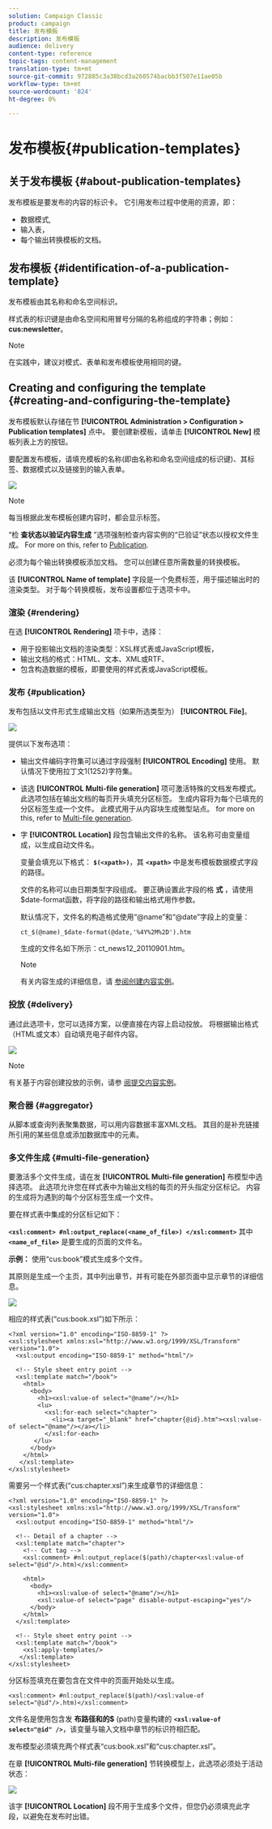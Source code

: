 ```yaml
---
solution: Campaign Classic
product: campaign
title: 发布模板
description: 发布模板
audience: delivery
content-type: reference
topic-tags: content-management
translation-type: tm+mt
source-git-commit: 972885c3a38bcd3a260574bacbb3f507e11ae05b
workflow-type: tm+mt
source-wordcount: '824'
ht-degree: 0%

---
```



# 发布模板{#publication-templates}

## 关于发布模板 {#about-publication-templates}

发布模板是要发布的内容的标识卡。 它引用发布过程中使用的资源，即：

* 数据模式,
* 输入表，
* 每个输出转换模板的文档。

## 发布模板 {#identification-of-a-publication-template}

发布模板由其名称和命名空间标识。

样式表的标识键是由命名空间和用冒号分隔的名称组成的字符串；例如： **cus:newsletter**。

>[!NOTE]
>
>在实践中，建议对模式、表单和发布模板使用相同的键。

## Creating and configuring the template {#creating-and-configuring-the-template}

发布模板默认存储在节 **[!UICONTROL Administration > Configuration > Publication templates]** 点中。 要创建新模板，请单击 **[!UICONTROL New]** 模板列表上方的按钮。

要配置发布模板，请填充模板的名称(即由名称和命名空间组成的标识键)、其标签、数据模式以及链接到的输入表单。

![](assets/d_ncs_content_model.png)

>[!NOTE]
>
>每当根据此发布模板创建内容时，都会显示标签。

“检 **查状态以验证内容生成** ”选项强制检查内容实例的“已验证”状态以授权文件生成。 For more on this, refer to [Publication](#publication).

必须为每个输出转换模板添加文档。 您可以创建任意所需数量的转换模板。

该 **[!UICONTROL Name of template]** 字段是一个免费标签，用于描述输出时的渲染类型。 对于每个转换模板，发布设置都位于选项卡中。

### 渲染 {#rendering}

在选 **[!UICONTROL Rendering]** 项卡中，选择：

* 用于投影输出文档的渲染类型：XSL样式表或JavaScript模板，
* 输出文档的格式：HTML、文本、XML或RTF、
* 包含构造数据的模板，即要使用的样式表或JavaScript模板。

### 发布 {#publication}

发布包括以文件形式生成输出文档（如果所选类型为） **[!UICONTROL File]**。

![](assets/d_ncs_content_model2.png)

提供以下发布选项：

* 输出文件编码字符集可以通过字段强制 **[!UICONTROL Encoding]** 使用。 默认情况下使用拉丁文1(1252)字符集。
* 该选 **[!UICONTROL Multi-file generation]** 项可激活特殊的文档发布模式。 此选项包括在输出文档的每页开头填充分区标签。 生成内容将为每个已填充的分区标签生成一个文件。 此模式用于从内容块生成微型站点。 for more on this, refer to [Multi-file generation](#multi-file-generation).
* 字 **[!UICONTROL Location]** 段包含输出文件的名称。 该名称可由变量组成，以生成自动文件名。

   变量会填充以下格式： **`$(<xpath>)`**，其 **`<xpath>`** 中是发布模板数据模式字段的路径。

   文件的名称可以由日期类型字段组成。 要正确设置此字段的格 **式** ，请使用$date-format函数，将字段的路径和输出格式用作参数。

   默认情况下，文件名的构造格式使用“@name”和“@date”字段上的变量：

   ```
   ct_$(@name)_$date-format(@date,'%4Y%2M%2D').htm
   ```

   生成的文件名如下所示：ct_news12_20110901.htm。

   >[!NOTE]
   >
   >有关内容生成的详细信息，请 [参阅创建内容实例](../../delivery/using/using-a-content-template.md#creating-a-content-instance)。

### 投放 {#delivery}

通过此选项卡，您可以选择方案，以便直接在内容上启动投放。 将根据输出格式（HTML或文本）自动填充电子邮件内容。

![](assets/d_ncs_content_model3.png)

>[!NOTE]
>
>有关基于内容创建投放的示例，请参 [阅提交内容实例](../../delivery/using/using-a-content-template.md#delivering-a-content-instance)。

### 聚合器 {#aggregator}

从脚本或查询列表聚集数据，可以用内容数据丰富XML文档。 其目的是补充链接所引用的某些信息或添加数据库中的元素。

### 多文件生成 {#multi-file-generation}

要激活多个文件生成，请在发 **[!UICONTROL Multi-file generation]** 布模型中选择选项。 此选项允许您在样式表中为输出文档的每页的开头指定分区标记。 内容的生成将为遇到的每个分区标签生成一个文件。

要在样式表中集成的分区标记如下：

**`<xsl:comment> #nl:output_replace(<name_of_file>) </xsl:comment>`** 其中 **`<name_of_file>`** 是要生成的页面的文件名。

**示例：** 使用“cus:book”模式生成多个文件。

其原则是生成一个主页，其中列出章节，并有可能在外部页面中显示章节的详细信息。

![](assets/d_ncs_content_chunk.png)

相应的样式表(“cus:book.xsl”)如下所示：

```
<?xml version="1.0" encoding="ISO-8859-1" ?>
<xsl:stylesheet xmlns:xsl="http://www.w3.org/1999/XSL/Transform" version="1.0">
  <xsl:output encoding="ISO-8859-1" method="html"/>

  <!-- Style sheet entry point -->
  <xsl:template match="/book">
    <html>
      <body>
        <h1><xsl:value-of select="@name"/></h1>
        <lu>
          <xsl:for-each select="chapter">
            <li><a target="_blank" href="chapter{@id}.htm"><xsl:value-of select="@name"/></a></li>  
          </xsl:for-each>
       </lu>
      </body>
    </html>
   </xsl:template>
</xsl:stylesheet>
```

需要另一个样式表(“cus:chapter.xsl”)来生成章节的详细信息：

```
<?xml version="1.0" encoding="ISO-8859-1" ?>
<xsl:stylesheet xmlns:xsl="http://www.w3.org/1999/XSL/Transform" version="1.0">
  <xsl:output encoding="ISO-8859-1" method="html"/>

  <!-- Detail of a chapter -->
  <xsl:template match="chapter">
    <!-- Cut tag -->   
    <xsl:comment> #nl:output_replace($(path)/chapter<xsl:value-of select="@id"/>.htm)</xsl:comment>
    
    <html>
      <body>
        <h1><xsl:value-of select="@name"/></h1>
        <xsl:value-of select="page" disable-output-escaping="yes"/>
      </body>
    </html>
  </xsl:template>

  <!-- Style sheet entry point -->
  <xsl:template match="/book">
    <xsl:apply-templates/>
   </xsl:template>
</xsl:stylesheet>
```

分区标签填充在要包含在文件中的页面开始处以生成。

```
<xsl:comment> #nl:output_replace($(path)/<xsl:value-of select="@id"/>.htm)</xsl:comment>
```

文件名是使用包含发 **布路径和的$** (path)变量构建的 **`<xsl:value-of select="@id" />`**，该变量与输入文档中章节的标识符相匹配。

发布模型必须填充两个样式表“cus:book.xsl”和“cus:chapter.xsl”。

在章 **[!UICONTROL Multi-file generation]** 节转换模型上，此选项必须处于活动状态：

![](assets/d_ncs_content_chunk2.png)

该字 **[!UICONTROL Location]** 段不用于生成多个文件，但您仍必须填充此字段，以避免在发布时出错。
